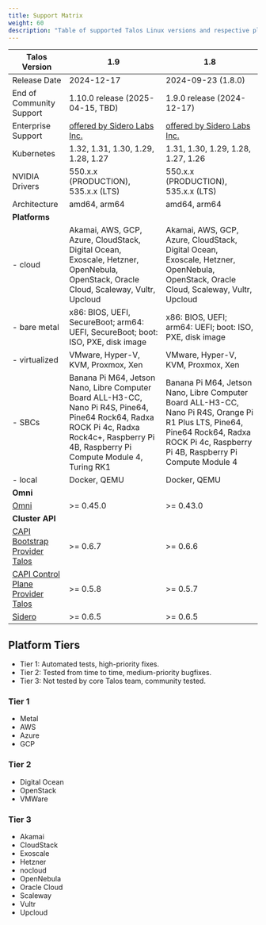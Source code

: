 ```yaml
---
title: Support Matrix
weight: 60
description: "Table of supported Talos Linux versions and respective platforms."
---
```


| Talos Version                                                                                               | 1.9                                                                                                                                                                             | 1.8                                                                                                                                                                                     |
| ----------------------------------------------------------------------------------------------------------- | ------------------------------------------------------------------------------------------------------------------------------------------------------------------------------- | --------------------------------------------------------------------------------------------------------------------------------------------------------------------------------------- |
| Release Date                                                                                                | 2024-12-17                                                                                                                                                                      | 2024-09-23 (1.8.0)                                                                                                                                                                      |
| End of Community Support                                                                                    | 1.10.0 release (2025-04-15, TBD)                                                                                                                                                | 1.9.0 release (2024-12-17)                                                                                                                                                              |
| Enterprise Support                                                                                          | [offered by Sidero Labs Inc.](https://www.siderolabs.com/support/)                                                                                                              | [offered by Sidero Labs Inc.](https://www.siderolabs.com/support/)                                                                                                                      |
| Kubernetes                                                                                                  | 1.32, 1.31, 1.30, 1.29, 1.28, 1.27                                                                                                                                              | 1.31, 1.30, 1.29, 1.28, 1.27, 1.26                                                                                                                                                      |
| NVIDIA Drivers                                                                                              | 550.x.x (PRODUCTION), 535.x.x (LTS)                                                                                                                                             | 550.x.x (PRODUCTION), 535.x.x (LTS)                                                                                                                                                     |
| Architecture                                                                                                | amd64, arm64                                                                                                                                                                    | amd64, arm64                                                                                                                                                                            |
| **Platforms**                                                                                               |                                                                                                                                                                                 |                                                                                                                                                                                         |
| - cloud                                                                                                     | Akamai, AWS, GCP, Azure, CloudStack, Digital Ocean, Exoscale, Hetzner, OpenNebula, OpenStack, Oracle Cloud, Scaleway, Vultr, Upcloud                                            | Akamai, AWS, GCP, Azure, CloudStack, Digital Ocean, Exoscale, Hetzner, OpenNebula, OpenStack, Oracle Cloud, Scaleway, Vultr, Upcloud                                                    |
| - bare metal                                                                                                | x86: BIOS, UEFI, SecureBoot; arm64: UEFI, SecureBoot; boot: ISO, PXE, disk image                                                                                                | x86: BIOS, UEFI; arm64: UEFI; boot: ISO, PXE, disk image                                                                                                                                |
| - virtualized                                                                                               | VMware, Hyper-V, KVM, Proxmox, Xen                                                                                                                                              | VMware, Hyper-V, KVM, Proxmox, Xen                                                                                                                                                      |
| - SBCs                                                                                                      | Banana Pi M64, Jetson Nano, Libre Computer Board ALL-H3-CC, Nano Pi R4S, Pine64, Pine64 Rock64, Radxa ROCK Pi 4c, Radxa Rock4c+, Raspberry Pi 4B, Raspberry Pi Compute Module 4, Turing RK1 | Banana Pi M64, Jetson Nano, Libre Computer Board ALL-H3-CC, Nano Pi R4S, Orange Pi R1 Plus LTS, Pine64, Pine64 Rock64, Radxa ROCK Pi 4c, Raspberry Pi 4B, Raspberry Pi Compute Module 4 |
| - local                                                                                                     | Docker, QEMU                                                                                                                                                                    | Docker, QEMU                                                                                                                                                                            |
| **Omni**                                                                                                    |                                                                                                                                                                                 |                                                                                                                                                                                         |
| [Omni](https://github.com/siderolabs/omni)                                                                  | >= 0.45.0                                                                                                                                                                       | >= 0.43.0                                                                                                                                                                               |
| **Cluster API**                                                                                             |                                                                                                                                                                                 |                                                                                                                                                                                         |
| [CAPI Bootstrap Provider Talos](https://github.com/siderolabs/cluster-api-bootstrap-provider-talos)         | >= 0.6.7                                                                                                                                                                        | >= 0.6.6                                                                                                                                                                                |
| [CAPI Control Plane Provider Talos](https://github.com/siderolabs/cluster-api-control-plane-provider-talos) | >= 0.5.8                                                                                                                                                                        | >= 0.5.7                                                                                                                                                                                |
| [Sidero](https://www.sidero.dev/)                                                                           | >= 0.6.5                                                                                                                                                                        | >= 0.6.5                                                                                                                                                                                |

## Platform Tiers

* Tier 1: Automated tests, high-priority fixes.
* Tier 2: Tested from time to time, medium-priority bugfixes.
* Tier 3: Not tested by core Talos team, community tested.

### Tier 1

* Metal
* AWS
* Azure
* GCP

### Tier 2

* Digital Ocean
* OpenStack
* VMWare

### Tier 3

* Akamai
* CloudStack
* Exoscale
* Hetzner
* nocloud
* OpenNebula
* Oracle Cloud
* Scaleway
* Vultr
* Upcloud
